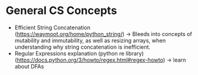 # General CS Concepts

- Efficient String Concatenation (https://waymoot.org/home/python_string/)
-> Bleeds into concepts of mutability and immutability, as well as resizing arrays, when understanding why string concatenation is inefficient.
- Regular Expressions explanation (python re library) (https://docs.python.org/3/howto/regex.html#regex-howto) -> learn about DFAs